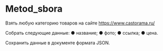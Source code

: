 # Metod_sbora

Взять любую категорию товаров на сайте https://www.castorama.ru/

Собрать следующие данные:
● название;
● фото;
● ссылка;
● цена.

Сохранить данные в документе формата JSON.
